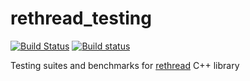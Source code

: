 # rethread_testing
[![Build Status](https://travis-ci.org/bo-on-software/rethread_testing.svg?branch=master)](https://travis-ci.org/bo-on-software/rethread_testing)
[![Build status](https://ci.appveyor.com/api/projects/status/rknxr8prxtgc6sx5?svg=true)](https://ci.appveyor.com/project/bo-on-software/rethread-testing)

Testing suites and benchmarks for [rethread](https://github.com/bo-on-software/rethread) C++ library
